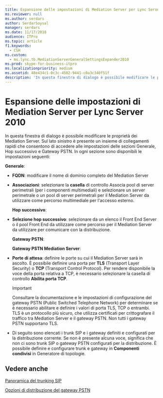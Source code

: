 ```yaml
---
title: Espansione delle impostazioni di Mediation Server per Lync Server 2010
ms.reviewer: null
ms.author: serdars
author: SerdarSoysal
manager: serdars
ms.date: 11/17/2018
audience: ITPro
ms.topic: article
f1.keywords:
  - CSH
ms.custom:
  - ms.lync.tb.MediationServerGeneralSettingsExpander2010
ms.prod: skype-for-business-itpro
ms.localizationpriority: medium
ms.assetid: 48e434c1-0c3c-4502-9441-c0a3c340f51f
description: 'In questa finestra di dialogo è possibile modificare le proprietà dei Mediation Server. Sul lato sinistro è presente un insieme di collegamenti rapidi che consentono di accedere alle impostazioni delle sezioni Generale, Hop successivo e Gateway PSTN. In ogni sezione sono disponibili le impostazioni seguenti:'
---
```


# <a name="mediation-server-general-settings-expander-for-lync-server-2010"></a>Espansione delle impostazioni di Mediation Server per Lync Server 2010

In questa finestra di dialogo è possibile modificare le proprietà dei Mediation Server. Sul lato sinistro è presente un insieme di collegamenti rapidi che consentono di accedere alle impostazioni delle sezioni Generale, Hop successivo e Gateway PSTN. In ogni sezione sono disponibili le impostazioni seguenti:

 **Generale**:

- **FQDN**: modificare il nome di dominio completo del Mediation Server

- **Associazioni**: selezionare la **casella** di controllo Associa pool di server perimetrali (per i componenti multimediali) e selezionare un server perimetrale o un pool di server perimetrali per il Mediation Server da utilizzare come percorso multimediale per l'accesso esterno.

  **Hop successivo**:

- **Selezione hop successivo**: selezionare da un elenco il Front End Server o il pool Front End da utilizzare come percorso per il Mediation Server da utilizzare per comunicare con la distribuzione.

  **Gateway PSTN**:

  **Gateway PSTN Mediation Server**:

- **Porte di attesa**: definire le porte su cui il Mediation Server sarà in ascolto. È possibile definire una porta per **TLS** (Transport Layer Security) o **TCP** (Transport Control Protocol). Per rendere disponibile la voce della porta relativa a TCP, è necessario selezionare la casella di controllo **Abilita porta TCP**.

    > [!IMPORTANT]
    > Consultare la documentazione e le impostazioni di configurazione del gateway PSTN (Public Switched Telephone Network) per determinare se è necessario abilitare e definire i valori di porta TLS, TCP o entrambi. TLS è un protocollo più sicuro, che utilizza certificati per crittografare il traffico tra Mediation Server e il gateway PSTN. Non tutti i gateway PSTN supportano TLS.

- Di seguito sono elencati i trunk SIP e i gateway definiti e configurati per la distribuzione corrente. Se non è presente alcuna voce, significa che non ci sono trunk SIP o gateway PSTN configurati per la distribuzione. È possibile definire e configurare trunk e gateway in **Componenti condivisi** in Generatore di topologie.

## <a name="see-also"></a>Vedere anche

[Panoramica del trunking SIP](/previous-versions/office/lync-server-2013/lync-server-2013-overview-of-sip-trunking)

[Opzioni di distribuzione del gateway PSTN](/previous-versions/office/lync-server-2013/lync-server-2013-pstn-gateway-deployment-options)